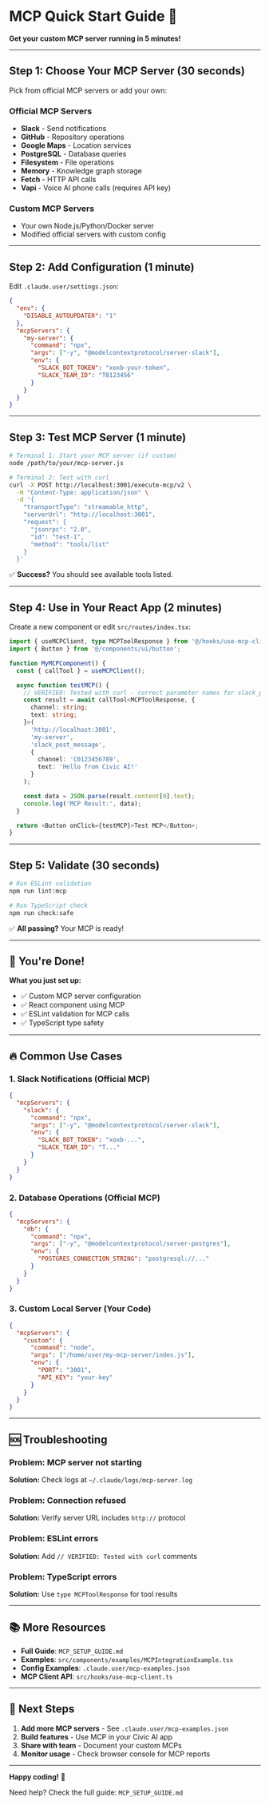 # MCP Quick Start Guide 🚀

**Get your custom MCP server running in 5 minutes!**

---

## Step 1: Choose Your MCP Server (30 seconds)

Pick from official MCP servers or add your own:

### Official MCP Servers
- **Slack** - Send notifications
- **GitHub** - Repository operations
- **Google Maps** - Location services
- **PostgreSQL** - Database queries
- **Filesystem** - File operations
- **Memory** - Knowledge graph storage
- **Fetch** - HTTP API calls
- **Vapi** - Voice AI phone calls (requires API key)

### Custom MCP Servers
- Your own Node.js/Python/Docker server
- Modified official servers with custom config

---

## Step 2: Add Configuration (1 minute)

Edit `.claude.user/settings.json`:

```json
{
  "env": {
    "DISABLE_AUTOUPDATER": "1"
  },
  "mcpServers": {
    "my-server": {
      "command": "npx",
      "args": ["-y", "@modelcontextprotocol/server-slack"],
      "env": {
        "SLACK_BOT_TOKEN": "xoxb-your-token",
        "SLACK_TEAM_ID": "T0123456"
      }
    }
  }
}
```

---

## Step 3: Test MCP Server (1 minute)

```bash
# Terminal 1: Start your MCP server (if custom)
node /path/to/your/mcp-server.js

# Terminal 2: Test with curl
curl -X POST http://localhost:3001/execute-mcp/v2 \
  -H "Content-Type: application/json" \
  -d '{
    "transportType": "streamable_http",
    "serverUrl": "http://localhost:3001",
    "request": {
      "jsonrpc": "2.0",
      "id": "test-1",
      "method": "tools/list"
    }
  }'
```

✅ **Success?** You should see available tools listed.

---

## Step 4: Use in Your React App (2 minutes)

Create a new component or edit `src/routes/index.tsx`:

```typescript
import { useMCPClient, type MCPToolResponse } from '@/hooks/use-mcp-client';
import { Button } from '@/components/ui/button';

function MyMCPComponent() {
  const { callTool } = useMCPClient();

  async function testMCP() {
    // VERIFIED: Tested with curl - correct parameter names for slack_post_message
    const result = await callTool<MCPToolResponse, {
      channel: string;
      text: string;
    }>(
      'http://localhost:3001',
      'my-server',
      'slack_post_message',
      {
        channel: 'C0123456789',
        text: 'Hello from Civic AI!'
      }
    );

    const data = JSON.parse(result.content[0].text);
    console.log('MCP Result:', data);
  }

  return <Button onClick={testMCP}>Test MCP</Button>;
}
```

---

## Step 5: Validate (30 seconds)

```bash
# Run ESLint validation
npm run lint:mcp

# Run TypeScript check
npm run check:safe
```

✅ **All passing?** Your MCP is ready!

---

## 🎉 You're Done!

**What you just set up:**
- ✅ Custom MCP server configuration
- ✅ React component using MCP
- ✅ ESLint validation for MCP calls
- ✅ TypeScript type safety

---

## 🔥 Common Use Cases

### 1. **Slack Notifications** (Official MCP)
```json
{
  "mcpServers": {
    "slack": {
      "command": "npx",
      "args": ["-y", "@modelcontextprotocol/server-slack"],
      "env": {
        "SLACK_BOT_TOKEN": "xoxb-...",
        "SLACK_TEAM_ID": "T..."
      }
    }
  }
}
```

### 2. **Database Operations** (Official MCP)
```json
{
  "mcpServers": {
    "db": {
      "command": "npx",
      "args": ["-y", "@modelcontextprotocol/server-postgres"],
      "env": {
        "POSTGRES_CONNECTION_STRING": "postgresql://..."
      }
    }
  }
}
```

### 3. **Custom Local Server** (Your Code)
```json
{
  "mcpServers": {
    "custom": {
      "command": "node",
      "args": ["/home/user/my-mcp-server/index.js"],
      "env": {
        "PORT": "3001",
        "API_KEY": "your-key"
      }
    }
  }
}
```

---

## 🆘 Troubleshooting

### Problem: MCP server not starting
**Solution:** Check logs at `~/.claude/logs/mcp-server.log`

### Problem: Connection refused
**Solution:** Verify server URL includes `http://` protocol

### Problem: ESLint errors
**Solution:** Add `// VERIFIED: Tested with curl` comments

### Problem: TypeScript errors
**Solution:** Use `type MCPToolResponse` for tool results

---

## 📚 More Resources

- **Full Guide**: `MCP_SETUP_GUIDE.md`
- **Examples**: `src/components/examples/MCPIntegrationExample.tsx`
- **Config Examples**: `.claude.user/mcp-examples.json`
- **MCP Client API**: `src/hooks/use-mcp-client.ts`

---

## 🎯 Next Steps

1. **Add more MCP servers** - See `.claude.user/mcp-examples.json`
2. **Build features** - Use MCP in your Civic AI app
3. **Share with team** - Document your custom MCPs
4. **Monitor usage** - Check browser console for MCP reports

---

**Happy coding!** 🚀

Need help? Check the full guide: `MCP_SETUP_GUIDE.md`
